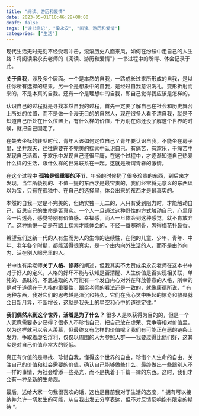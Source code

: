 ```yaml
---
title: "阅读、游历和爱情"
date: 2023-05-01T10:46:28+08:00
draft: false
tags: ["读书笔记", "梁永安", "阅读、游历和爱情"]
categories: ["生活"]
---
```


现代生活无时无刻不经受着冲击，滚滚历史八面来风，如何在纷纭中走自己的人生路？将阅读梁永安老师的《阅读、游历和爱情"》一书过程中的所得、体会记录于此。

**关于自我**，涉及多个层面。一个是本然的自我，一路成长过来所形成的自我，是以往你所有选择的结果。另一个是想象中的自我，是经过自我意识洗礼，变形折射而来的，不是本真的自我。还有一个是理想中的自我，即自己觉得我应该是怎样的。

认识自己的过程就是寻找本然自我的过程，首先一定要了解自己在社会和历史舞台上所处的位置，而不是做一个漫无目的的自然人，现在很多人看不清自我，就是不知道自己所处在什么位置上，有什么样的价值，千万别在你还没了解这个世界的时候，就把自己固定了。

在失去坐标的转型时代，青年人该如何定位自己？青年要认识自我，不能坐在房子里，坐井观天，往往需要在不完美的探索中认识自己，有痛苦，有欢乐，于痛苦中发现自己活着，于欢乐中发现自己还很平庸，在这个过程中，才逐渐知道自己热爱什么样的生活，跟什么样的世界联系在一起。这就是所谓青春的激情。

在这个过程中 **孤独是很重要的环节**，年轻的时候扔了很多珍贵的东西，到后来才发现，当年所藐视的、不值一提的东西才是最宝贵的，我们经常将无意义的东西误以为宝，只有在孤独中、在自己的选择里，体会出来的东西才是最真实的。

本然的自我一定是不完美的，但确实独一无二的，人只有受到阻力时，才能触动自己，反思自己的生命是否真实。一个人一旦通过这种野性的方式触动自己，心里便会一片透亮，感觉特别有价值感、幸福感，而人一旦体会到这种感觉，就不肯放弃了。这种愉悦一定是在路上探索才能体会的，不经一番寒彻骨，怎得梅花扑鼻香。

希望我们这新一代的人有生而为人的生命的连续性，在他的儿童、少年、青年、中年、老年各个时期，都能活得很真实，是一个由内向外生活的人，而不是由外向内、活在别人眼光里的人。

书中也有梁老师**关于人格、修养**的阐述，但我其实不太赞成梁永安老师在这本书中对于好人的定义，人格的好坏不能与认知是否清醒、人生价值是否实现相关联，单纯的、愚昧的、不思进取的人可能有一个发自内心对外在释放善意的人格，所幸的是对于道德在于人格的重要性，跟梁老师的看法还是一致的，就像康德所说，“ 有两种东西，我对它们的思考越是深沉和持久，它们在我心灵中唤起的惊奇和敬畏就会日新月异，不断增长，这就是我头上的星空和心中的道德定律。”

**我们偶然来到这个世界，活着是为了什么？** 很多人是以获得为目的的，但是一个人究竟需要多少获得？很多人不珍惜自己，把自己放在虚荣、竞争等相对价值里，以为这样就可以令人羡慕，但最终又有怎样的价值呢？我们有可能正在恶的链条上发力，争取着虚名浮利，仅仅以周围的人为参照人群——我要过得比他们好，这其实是对自己价值非常大的贬低。

真正有价值的是寻找、珍惜自我，懂得这个世界的自由，珍惜个人生命的自由，关注自己的价值和社会需要的价值，确认自己能够做些什么，最终做出一些跟别人不一样的事情，为社会增添一些亮光，而不是执着于千篇一律的东西。这时，我们才会有一种全新的生命观。

最后，送给大家一句我很喜欢的话，这也是目前我对于生活的态度，“ 拥有可以接纳并允许一切发生的可能，从自我出发去分享表达，但不对反馈反响抱有限定的期待 ”。